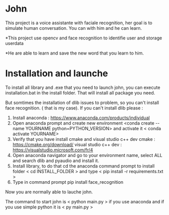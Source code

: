 # John
This project is a voice assistante with faciale recognition, her goal is to simulate human conversation. You can with him and he can learn.

*This project use opencv and face recognition to identifie user and storage userdata

*He are able to learn and save the new word that you learn to him.

# Installation and launche

To install all library and .exe that you need to launch john, you can execute installation.bat in the install folder. That will install all package you need.

But somtimes the installation of dlib issues to problem, so you can't install face recognition. ( that is my case). If you can't install dlib please :

1) Install anaconda : https://www.anaconda.com/products/individual
2) Open anaconda prompt and create new environment <conda create --name YOURNAME python=PYTHON_VERSION> and activate it < conda activate YOURNAME>
3) Verify that you have install cmake and visual studio c++ dev
  cmake : https://cmake.org/download/
  visual studio c++ dev : https://visualstudio.microsoft.com/fr/4
4) Open anaconda navigator and go to your environment name, select ALL and search dlib and pyaudio and install it.
5) Install library, to do that cd the anaconda command prompt to install folder < cd INSTALL_FOLDER > and type < pip install -r requirements.txt > 
6) Type in command prompt pip install face_recognition
  
Now you are normally able to lauche john.
  
The command to start john is < python main.py > if you use anaconda and if you use simple python it is < py main.py >
